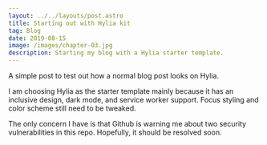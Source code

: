 ```yaml
---
layout: ../../layouts/post.astro
title: Starting out with Hylia kit
tag: Blog
date: 2019-08-15
image: /images/chapter-03.jpg
description: Starting my blog with a Hylia starter template.
---
```

A simple post to test out how a normal blog post looks on Hylia.
<!--more-->
I am choosing Hylia as the starter template mainly because it has an inclusive design, dark mode, and service worker support. Focus styling and color scheme still need to be tweaked.

The only concern I have is that Github is warning me about two security vulnerabilities in this repo. Hopefully, it should be resolved soon.